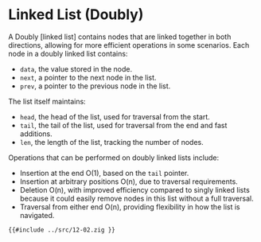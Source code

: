 # Linked List (Doubly)

A Doubly [linked list] contains nodes that are linked together in both directions, allowing for more efficient operations in some scenarios. Each node in a doubly linked list contains:
- `data`, the value stored in the node.
- `next`, a pointer to the next node in the list.
- `prev`, a pointer to the previous node in the list.

The list itself maintains:
- `head`, the head of the list, used for traversal from the start.
- `tail`, the tail of the list, used for traversal from the end and fast additions.
- `len`, the length of the list, tracking the number of nodes.

Operations that can be performed on doubly linked lists include:
- Insertion at the end O(1), based on the `tail` pointer.
- Insertion at arbitrary positions O(n), due to traversal requirements.
- Deletion O(n), with improved efficiency compared to singly linked lists because it could easily remove nodes in this list without a full traversal.
- Traversal from either end O(n), providing flexibility in how the list is navigated.


```zig
{{#include ../src/12-02.zig }}
```

[double linked list]: https://en.wikipedia.org/wiki/Doubly_linked_list
